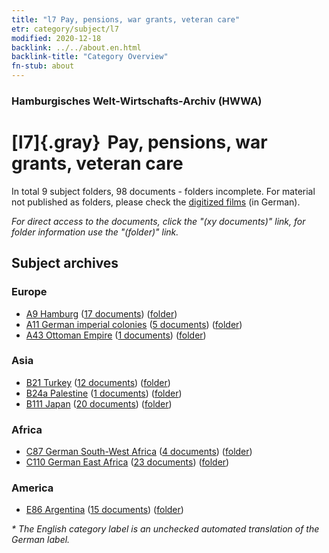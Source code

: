 ```yaml
---
title: "l7 Pay, pensions, war grants, veteran care"
etr: category/subject/l7
modified: 2020-12-18
backlink: ../../about.en.html
backlink-title: "Category Overview"
fn-stub: about
---
```


### Hamburgisches Welt-Wirtschafts-Archiv (HWWA)
# [l7]{.gray}&#8201; Pay, pensions, war grants, veteran care&#160; 





In total 9 subject folders, 98 documents - folders incomplete.
For material not published as folders, please check the [digitized films](/film/h1_sh) (in German).

_For direct access to the documents, click the "(xy documents)" link, for folder information use the "(folder)" link._

## Subject archives



### Europe

- [A9 Hamburg](../../../geo/about.en.html#A9) (<a href="https://dfg-viewer.de/show/?tx_dlf[id]=https://pm20.zbw.eu/mets/sh/1409xx/140905/1447xx/144783/public.mets.en.xml" target="_blank">17 documents</a>) ([folder](http://purl.org/pressemappe20/folder/sh/140905,144783))
- [A11 German imperial colonies](../../../geo/about.en.html#A11) (<a href="https://dfg-viewer.de/show/?tx_dlf[id]=https://pm20.zbw.eu/mets/sh/1409xx/140960/1447xx/144783/public.mets.en.xml" target="_blank">5 documents</a>) ([folder](http://purl.org/pressemappe20/folder/sh/140960,144783))
- [A43 Ottoman Empire](../../../geo/about.en.html#A43) (<a href="https://dfg-viewer.de/show/?tx_dlf[id]=https://pm20.zbw.eu/mets/sh/1410xx/141034/1447xx/144783/public.mets.en.xml" target="_blank">1 documents</a>) ([folder](http://purl.org/pressemappe20/folder/sh/141034,144783))

### Asia

- [B21 Turkey](../../../geo/about.en.html#B21) (<a href="https://dfg-viewer.de/show/?tx_dlf[id]=https://pm20.zbw.eu/mets/sh/1411xx/141111/1447xx/144783/public.mets.en.xml" target="_blank">12 documents</a>) ([folder](http://purl.org/pressemappe20/folder/sh/141111,144783))
- [B24a Palestine](../../../geo/about.en.html#B24a) (<a href="https://dfg-viewer.de/show/?tx_dlf[id]=https://pm20.zbw.eu/mets/sh/1411xx/141115/1447xx/144783/public.mets.en.xml" target="_blank">1 documents</a>) ([folder](http://purl.org/pressemappe20/folder/sh/141115,144783))
- [B111 Japan](../../../geo/about.en.html#B111) (<a href="https://dfg-viewer.de/show/?tx_dlf[id]=https://pm20.zbw.eu/mets/sh/1412xx/141272/1447xx/144783/public.mets.en.xml" target="_blank">20 documents</a>) ([folder](http://purl.org/pressemappe20/folder/sh/141272,144783))

### Africa

- [C87 German South-West Africa](../../../geo/about.en.html#C87) (<a href="https://dfg-viewer.de/show/?tx_dlf[id]=https://pm20.zbw.eu/mets/sh/1414xx/141450/1447xx/144783/public.mets.en.xml" target="_blank">4 documents</a>) ([folder](http://purl.org/pressemappe20/folder/sh/141450,144783))
- [C110 German East Africa](../../../geo/about.en.html#C110) (<a href="https://dfg-viewer.de/show/?tx_dlf[id]=https://pm20.zbw.eu/mets/sh/1414xx/141471/1447xx/144783/public.mets.en.xml" target="_blank">23 documents</a>) ([folder](http://purl.org/pressemappe20/folder/sh/141471,144783))

### America

- [E86 Argentina](../../../geo/about.en.html#E86) (<a href="https://dfg-viewer.de/show/?tx_dlf[id]=https://pm20.zbw.eu/mets/sh/1416xx/141692/1447xx/144783/public.mets.en.xml" target="_blank">15 documents</a>) ([folder](http://purl.org/pressemappe20/folder/sh/141692,144783))


_* The English category label is an unchecked automated translation of the German label._

